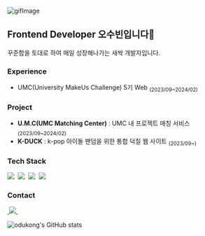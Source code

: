 ![gifImage](https://github.com/odukong/odukong/assets/91336314/284bb5a5-7969-4f01-9716-c8291afdf3f4)


## Frontend Developer 오수빈입니다🐤
꾸준함을 토대로 하여 매일 성장해나가는 새싹 개발자입니다.

### Experience
- UMC(University MakeUs Challenge) 5기 Web <sub>(2023/09~2024/02)</sub> 

### Project
- **U.M.C(UMC Matching Center)** : UMC 내 프로젝트 매칭 서비스 <sub>(2023/09~2024/02)</sub> 
- **K-DUCK** : k-pop 아이돌 팬덤을 위한 통합 덕질 웹 사이트 <sub>(2023/09~)</sub>

### Tech Stack
<img src="https://img.shields.io/badge/javascript-F7DF1E.svg?style=for-the-badge&logo=javascript&logoColor=20232a" />&nbsp;
<img src="https://img.shields.io/badge/html5-E34F26.svg?style=for-the-badge&logo=html5&logoColor=white" />&nbsp;
<img src="https://img.shields.io/badge/css3-1572B6.svg?style=for-the-badge&logo=css3&logoColor=white" />&nbsp;
<img src="https://img.shields.io/badge/react-20232a.svg?style=for-the-badge&logo=react&logoColor=61DAFB" />&nbsp;

### Contact
<a href="ohbin1017@gmail.com">
    &nbsp;<img
      src="https://img.shields.io/badge/ohbin1017@gmail.com-D14836?style=for-the-badge&logo=gmail&logoColor=white"/>&nbsp
</a>
<br/>

![odukong's GitHub stats](https://github-readme-stats.vercel.app/api?username=odukong&show_icons=true&theme=radical) &nbsp;
